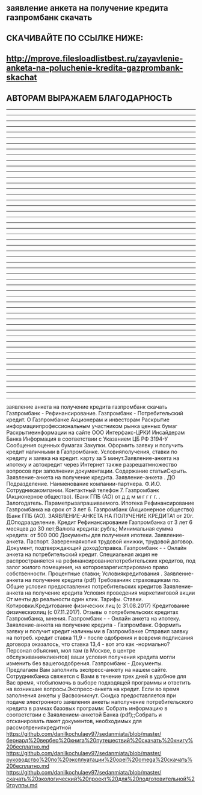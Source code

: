 заявление анкета на получение кредита газпромбанк скачать
--------------------------------------------------
СКАЧИВАЙТЕ ПО ССЫЛКЕ НИЖЕ:
--------------------------------------------------
http://mprove.filesloadlistbest.ru/zayavlenie-anketa-na-poluchenie-kredita-gazprombank-skachat
--------------------------------------------------
АВТОРАМ ВЫРАЖАЕМ БЛАГОДАРНОСТЬ
--------------------------------------------------
--------------------------------------------------
--------------------------------------------------
--------------------------------------------------
--------------------------------------------------
--------------------------------------------------
--------------------------------------------------
--------------------------------------------------
--------------------------------------------------
--------------------------------------------------
--------------------------------------------------
--------------------------------------------------
--------------------------------------------------
--------------------------------------------------
--------------------------------------------------
--------------------------------------------------
--------------------------------------------------
--------------------------------------------------
--------------------------------------------------
--------------------------------------------------
--------------------------------------------------
--------------------------------------------------
--------------------------------------------------
--------------------------------------------------
--------------------------------------------------
--------------------------------------------------
--------------------------------------------------
--------------------------------------------------
--------------------------------------------------
--------------------------------------------------
--------------------------------------------------
--------------------------------------------------
--------------------------------------------------
--------------------------------------------------
--------------------------------------------------
--------------------------------------------------
--------------------------------------------------
--------------------------------------------------
--------------------------------------------------
--------------------------------------------------
--------------------------------------------------
--------------------------------------------------
--------------------------------------------------
--------------------------------------------------
--------------------------------------------------
--------------------------------------------------
--------------------------------------------------
--------------------------------------------------
--------------------------------------------------
--------------------------------------------------
--------------------------------------------------
--------------------------------------------------
--------------------------------------------------
заявление анкета на получение кредита газпромбанк скачать Газпромбанк - Рефинансирование. Газпромбанк - Потребительский кредит. О Газпромбанке  Акционерам и инвесторам  Раскрытие информациипрофессиональным участником рынка ценных бумаг  Раскрытиеинформации на сайте ООО Интерфакс-ЦРКИ  Инсайдерам Банка Информация в соответствии с Указанием ЦБ РФ  3194-У  Сообщения оценных бумагах  Закупки. Оформить заявку и получить кредит наличными в Газпромбанке. Условияполучения, ставки по кредиту и заявка на кредит.  карту за 5 минут.Заявление-анкета на ипотеку и автокредит через Интернет также разрешатмножество вопросов при заполнении документации. Содержание статьиСкрыть. Заявление-анкета на получение кредита. Заявление-анкета .  ДО Подразделение. Наименование компании-партнера. Ф.И.О. Сотрудникакомпании. Контактный телефон 7. Газпромбанк (Акционерное общество). (Банк ГПБ (АО) от д д м м г г г г. . Залогодатель. Параметрызапрашиваемого. Ипотека Рефинансирование Газпромбанка на срок от 3 лет 6. Газпромбанк (Акционерное общество) (Банк ГПБ (АО). ЗАЯВЛЕНИЕ-АНКЕТА НА ПОЛУЧЕНИЕ КРЕДИТА1 от 20г.  ДОподразделение. Кредит Рефинансирование Газпромбанка от 3 лет 6 месяцев до 30 лет;Валюта кредита: рубль; Минимальная сумма кредита: от 500 000  Документы для получения ипотеки. Заявление-анкета. Паспорт. Завереннаякопия трудовой книжки, трудовой договор. Документ, подтверждающий доход(справка. Газпромбанк - - Онлайн анкета на потребительский кредит. Специальная акция не распространяется на рефинансированиепотребительских кредитов, под залог жилого помещения, на котороезарегистрировано право собственности. Процентные ставки; Условиякредитования . Заявление-анкета на получение кредита (pdf)  Требованияк страховщикам по. Общие условия предоставления потребительских кредитов  Заявление-анкета на получение кредита  Условия проведения маркетинговой акции От мечты до реальности  один клик. Тарифы. Ставки. Котировки.Кредитование физических лиц (с 31.08.2017)  Кредитование физическихлиц (с 07.11.2017). Отзывы о потребительских кредитах Газпромбанка, мнения. Газпромбанк - - Онлайн анкета на ипотеку. Заявление-анкета на получение кредита - Газпромбанк. Оформить заявку и получит кредит наличными в Газпромбанке
Отправил заявку на потреб. кредит ставка 11,9 - после одобрения и вовремя подписания договора оказалось, что ставка 13,4 - вот это как -нормально? Персонал объяснил, мол там (в Москве, в центре обслуживанияклиентов) ваши условия получения кредита могли изменить без вашегоодобрения. Газпромбанк - Документы. Предлагаем Вам заполнить экспресс-анкету на нашем сайте. Сотрудникбанка свяжется с Вами в течение трех дней в удобное для Вас время, чтобыпомочь в выборе подходящей программы и ответить на возникшие вопросы.Экспресс-анкета на кредит. Если во время заполнения анкеты у Васвозникнут. Скидка предоставляется при подаче электронного заявления  анкеты наполучение потребительского кредита в рамках базовых программ: Собрать информацию в соответствии с Заявлением-анкетой Банка (pdf);;Собрать и отсканировать пакет документов, необходимых для рассмотрениякредитной
https://github.com/danilkochulaev97/sedanmiata/blob/master/бернард%20вербер%20книга%20путешествий%20скачать%20книгу%20бесплатно.md
https://github.com/danilkochulaev97/sedanmiata/blob/master/руководство%20по%20эксплуатации%20opel%20omega%20скачать%20бесплатно.md
https://github.com/danilkochulaev97/sedanmiata/blob/master/скачать%20экологический%20проект%20для%20подготовительной%20группы.md